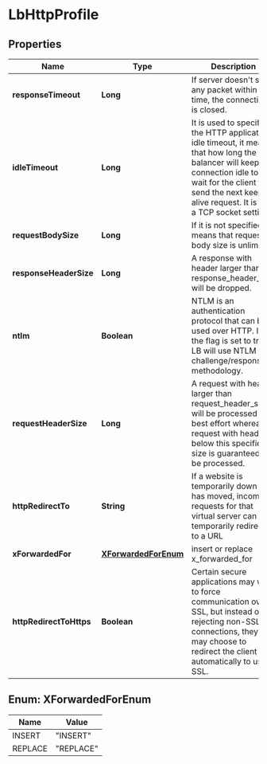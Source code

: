 # LbHttpProfile

## Properties
Name | Type | Description | Notes
------------ | ------------- | ------------- | -------------
**responseTimeout** | **Long** | If server doesn&#x27;t send any packet within this time, the connection is closed.  |  [optional]
**idleTimeout** | **Long** | It is used to specify the HTTP application idle timeout, it means that how long the load balancer will keep the connection idle to wait for the client to send the next keep-alive request. It is not a TCP socket setting.  |  [optional]
**requestBodySize** | **Long** | If it is not specified, it means that request body size is unlimited.  |  [optional]
**responseHeaderSize** | **Long** | A response with header larger than response_header_size will be dropped.  |  [optional]
**ntlm** | **Boolean** | NTLM is an authentication protocol that can be used over HTTP. If the flag is set to true, LB will use NTLM challenge/response methodology.  |  [optional]
**requestHeaderSize** | **Long** | A request with header larger than request_header_size will be processed as best effort whereas a request with header below this specified size is guaranteed to be processed.  |  [optional]
**httpRedirectTo** | **String** | If a website is temporarily down or has moved, incoming requests for that virtual server can be temporarily redirected to a URL  |  [optional]
**xForwardedFor** | [**XForwardedForEnum**](#XForwardedForEnum) | insert or replace x_forwarded_for |  [optional]
**httpRedirectToHttps** | **Boolean** | Certain secure applications may want to force communication over SSL, but instead of rejecting non-SSL connections, they may choose to redirect the client automatically to use SSL.  |  [optional]

<a name="XForwardedForEnum"></a>
## Enum: XForwardedForEnum
Name | Value
---- | -----
INSERT | &quot;INSERT&quot;
REPLACE | &quot;REPLACE&quot;
